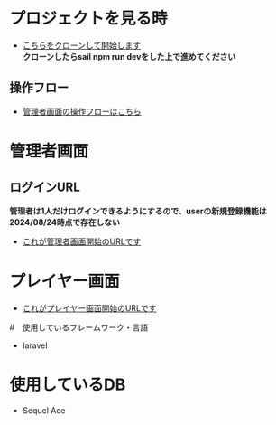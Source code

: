 # プロジェクトを見る時
- [こちらをクローンして開始します](https://github.com/natsuko-shibayama/quiz-app.git)
<br>**クローンしたらsail npm run devをした上で進めてください**

## 操作フロー
- [管理者画面の操作フローはこちら](flow.drawio)

# 管理者画面
## ログインURL
**管理者は1人だけログインできるようにするので、userの新規登録機能は2024/08/24時点で存在しない**
- [これが管理者画面開始のURLです](http://localhost/login)


# プレイヤー画面
- [これがプレイヤー画面開始のURLです](http://localhost/)

#　使用しているフレームワーク・言語
- laravel

# 使用しているDB
- Sequel Ace
